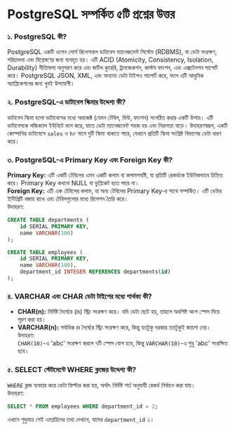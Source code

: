 # PostgreSQL সম্পর্কিত ৫টি প্রশ্নের উত্তর

### ১. PostgreSQL কী?

PostgreSQL একটি ওপেন সোর্স রিলেশনাল ডাটাবেস ম্যানেজমেন্ট সিস্টেম (RDBMS), যা ডেটা সংরক্ষণ, পরিচালনা এবং বিশ্লেষণের জন্য ব্যবহৃত হয়। এটি ACID (Atomicity, Consistency, Isolation, Durability) নীতিমালা অনুসরণ করে এবং জটিল কুয়েরি, ট্রানজেকশন, কাস্টম ফাংশন, এবং এক্সটেনশন সাপোর্ট করে। PostgreSQL JSON, XML, এবং অন্যান্য ডেটা টাইপও সাপোর্ট করে, ফলে এটি আধুনিক অ্যাপ্লিকেশনের জন্য খুবই উপযোগী।

### ২. PostgreSQL-এ ডাটাবেস স্কিমার উদ্দেশ্য কী?

ডাটাবেস স্কিমা হলো ডাটাবেসের মধ্যে অবজেক্ট (যেমন টেবিল, ভিউ, ফাংশন) সংগঠিত করার একটি উপায়। এটি ডাটাবেসকে লজিক্যাল ইউনিটে ভাগ করে, যাতে ডেটা ম্যানেজমেন্ট সহজ হয় এবং নিরাপত্তা বাড়ে। উদাহরণস্বরূপ, একটি কোম্পানির ডাটাবেসে `sales` ও `hr` নামে দুটি স্কিমা থাকতে পারে, যেখানে প্রতিটি স্কিমা সংশ্লিষ্ট বিভাগের ডেটা ধারণ করে।

### ৩. PostgreSQL-এ Primary Key এবং Foreign Key কী?

**Primary Key:** এটি একটি টেবিলের এমন একটি কলাম বা কলামসমষ্টি, যা প্রতিটি রেকর্ডকে ইউনিকভাবে চিহ্নিত করে। Primary Key কখনো NULL বা ডুপ্লিকেট হতে পারে না।  
**Foreign Key:** এটি এক টেবিলের কলাম, যা অন্য টেবিলের Primary Key-র সাথে সম্পর্কিত। এটি ডেটার ইন্টিগ্রিটি বজায় রাখে এবং টেবিলগুলোর মধ্যে রিলেশন তৈরি করে।  
উদাহরণ:
```sql
CREATE TABLE departments (
    id SERIAL PRIMARY KEY,
    name VARCHAR(100)
);

CREATE TABLE employees (
    id SERIAL PRIMARY KEY,
    name VARCHAR(100),
    department_id INTEGER REFERENCES departments(id)
);
```

### ৪. VARCHAR এবং CHAR ডেটা টাইপের মধ্যে পার্থক্য কী?

- **CHAR(n):** নির্দিষ্ট দৈর্ঘ্যের (n) স্ট্রিং সংরক্ষণ করে। যদি ডেটা ছোট হয়, তাহলে অবশিষ্ট অংশ স্পেস দিয়ে পূরণ করা হয়।
- **VARCHAR(n):** সর্বাধিক n দৈর্ঘ্যের স্ট্রিং সংরক্ষণ করে, কিন্তু যতটুকু দরকার ততটুকুই জায়গা নেয়।
উদাহরণ:  
`CHAR(10)`-এ 'abc' সংরক্ষণ করলে ৭টি স্পেস যোগ হবে, কিন্তু `VARCHAR(10)`-এ শুধু 'abc' সংরক্ষিত হবে।

### ৫. SELECT স্টেটমেন্টে WHERE ক্লজের উদ্দেশ্য কী?

`WHERE` ক্লজ ব্যবহার করে ডেটা ফিল্টার করা হয়, অর্থাৎ নির্দিষ্ট শর্ত অনুযায়ী রেকর্ড নির্বাচন করা যায়।  
উদাহরণ:
```sql
SELECT * FROM employees WHERE department_id = 2;
```
এখানে শুধুমাত্র সেই এমপ্লয়িদের তথ্য দেখাবে, যাদের `department_id` ২।
